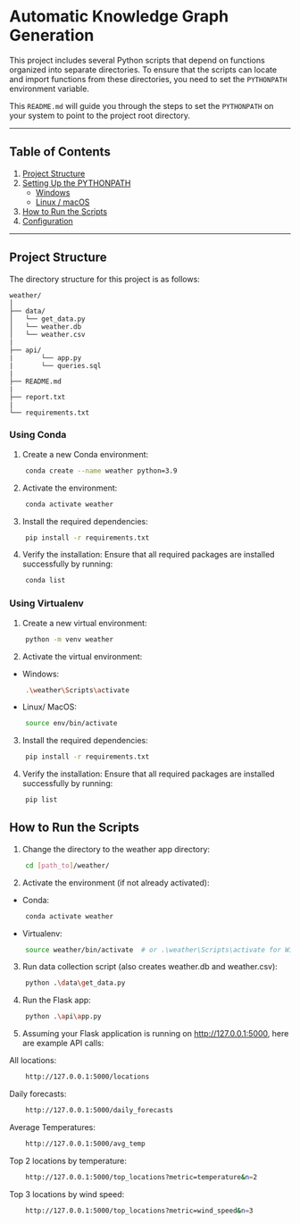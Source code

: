 # Automatic Knowledge Graph Generation

This project includes several Python scripts that depend on functions organized into separate directories. To ensure that the scripts can locate and import functions from these directories, you need to set the `PYTHONPATH` environment variable.

This `README.md` will guide you through the steps to set the `PYTHONPATH` on your system to point to the project root directory.

---

## Table of Contents
1. [Project Structure](#project-structure)
2. [Setting Up the PYTHONPATH](#setting-up-the-pythonpath)
    - [Windows](#windows)
    - [Linux / macOS](#linux--macos)
3. [How to Run the Scripts](#how-to-run-the-scripts)
4. [Configuration](#configuration)

---

## Project Structure

The directory structure for this project is as follows:

```plaintext
weather/
│
├── data/
│   └── get_data.py
│   └── weather.db
│   └── weather.csv
|
├── api/
|       └── app.py
|       └── queries.sql
|       
├── README.md
|
├── report.txt
|
└── requirements.txt

```


### Using Conda

1. Create a new Conda environment:

```bash
    conda create --name weather python=3.9
```
2. Activate the environment:

```bash
    conda activate weather
```

3. Install the required dependencies:

```bash
    pip install -r requirements.txt
```
4. Verify the installation: Ensure that all required packages are installed successfully by running:   

```bash
    conda list
```

### Using Virtualenv

1. Create a new virtual environment:

```bash
    python -m venv weather
```
2. Activate the virtual environment:

- Windows:

```bash
    .\weather\Scripts\activate
```

- Linux/ MacOS:

```bash
    source env/bin/activate
```

3. Install the required dependencies:

```bash
    pip install -r requirements.txt
```
4. Verify the installation: Ensure that all required packages are installed successfully by running:   

```bash
    pip list
```

## How to Run the Scripts

1. Change the directory to the weather app directory:
```bash
    cd [path_to]/weather/
```

2. Activate the environment (if not already activated):

- Conda:

```bash
    conda activate weather
```
- Virtualenv:

```bash
    source weather/bin/activate  # or .\weather\Scripts\activate for Windows
```
3. Run data collection script (also creates weather.db and weather.csv):

```bash
    python .\data\get_data.py
```

4. Run the Flask app:

```bash
    python .\api\app.py
```

5. Assuming your Flask application is running on http://127.0.0.1:5000, here are example API calls:

All locations:
```bash
    http://127.0.0.1:5000/locations
```

Daily forecasts:
```bash
    http://127.0.0.1:5000/daily_forecasts
```

Average Temperatures:
```bash
    http://127.0.0.1:5000/avg_temp
```


Top 2 locations by temperature:
```bash
    http://127.0.0.1:5000/top_locations?metric=temperature&n=2
```

Top 3 locations by wind speed:
```bash
    http://127.0.0.1:5000/top_locations?metric=wind_speed&n=3
```

